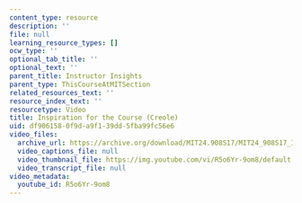 ```yaml
---
content_type: resource
description: ''
file: null
learning_resource_types: []
ocw_type: ''
optional_tab_title: ''
optional_text: ''
parent_title: Instructor Insights
parent_type: ThisCourseAtMITSection
related_resources_text: ''
resource_index_text: ''
resourcetype: Video
title: Inspiration for the Course (Creole)
uid: df906158-0f9d-a9f1-39dd-5fba99fc56e6
video_files:
  archive_url: https://archive.org/download/MIT24.908S17/MIT24_908S17_Inspiration_for_Course_Creole_300k.mp4
  video_captions_file: null
  video_thumbnail_file: https://img.youtube.com/vi/R5o6Yr-9om8/default.jpg
  video_transcript_file: null
video_metadata:
  youtube_id: R5o6Yr-9om8
---
```

